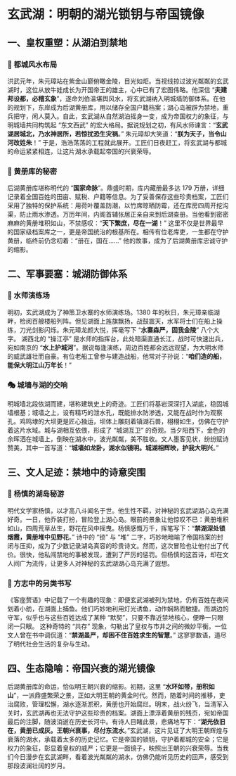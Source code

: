 # 玄武湖：明朝的湖光锁钥与帝国镜像
## 一、皇权重塑：从湖泊到禁地​
### 🔑 都城风水布局​
洪武元年，朱元璋站在紫金山巅俯瞰金陵，目光如炬。当视线掠过波光粼粼的玄武湖时，这位从放牛娃成长为开国帝王的雄主，心中已有了宏图伟略。他深信 “**夫建邦设都，必稽玄象**”，遂命刘伯温堪舆风水，将玄武湖纳入明城墙防御体系。在他的规划下，东岸成为后湖黄册库，用以储存全国户籍档案；湖心岛被辟为禁地，重兵把守，闲人莫入。自此，玄武湖从自然湖泊摇身一变，成为帝国权力的象征，与明城墙共同构筑起 “东文西武” 的宏大格局。​
据说规划之初，有风水师谏言：“**玄武湖居城北，乃水神居所，若惊扰恐生灾祸**。” 朱元璋却大笑道：“**朕为天子，当令山河改姓朱**！” 于是，浩浩荡荡的工程就此展开。工匠们日夜赶工，将玄武湖与都城的命运紧紧相连，让这片湖水承载起帝国的兴衰荣辱。​
### 🌾 黄册库的秘密​
后湖黄册库堪称明代的 “**国家命脉**”。鼎盛时期，库内藏册最多达 179 万册，详细记录着全国百姓的田亩、赋税、户籍等信息。为了妥善保存这些珍贵档案，工匠们采用了独特的保护系统：用荷叶覆盖防潮，以竹席晾晒防霉，还在库房四周开挖沟渠，防止雨水渗透。​
万历年间，内阁首辅张居正亲自来到后湖查册。当他看到密密麻麻的黄册堆积如山，不禁感叹：“**天下繁庶，尽在一湖**！” 这里不仅是世界最早的国家级档案库之一，更是帝国统治的根基所在。相传有位老库吏，一生都在守护黄册，临终前仍念叨着：“册在，国在……” 他的故事，成为了后湖黄册库忠诚守护的缩影。​
## 二、军事要塞：城湖防御体系​
### 📜 水师演练场​
明初，玄武湖成为了神策卫水寨的水师演练场。1380 年的秋日，朱元璋亲临湖畔，检阅百艘楼船列阵。但见湖面上旌旗飘扬，战鼓震天，水军将士们在船上操练，刀光剑影闪烁。朱元璋龙颜大悦，挥毫写下 “**水寨森严，固我金陵**” 八个大字。​
湖西北的 “操江亭” 是水师的指挥台，此处暗渠直通长江，战时可快速出兵，宛如南京的 “**水上护城河**”。据说每逢演练，周边百姓都会远远观望，为大明水师的威武雄壮而自豪。有位老船工曾参与建造战船，他常对子孙说：“**咱们造的船，能保大明江山万年长**！”​
### 🎭 城墙与湖的交响​
明城墙北段依湖而建，堪称建筑史上的奇迹。工匠们将基岩深深打入湖底，稳固城墙根基；城墙之上，设有精巧的泄水孔，既能排水防渗透，又能在战时作为观察孔。鸡鸣埭的大坝更是匠心独运，坝体上雕刻着镇湖石兽，栩栩如生，仿佛在守护着这片水域。​
城与湖相互依偎，形成了 “城湖互卫” 的奇观。当夕阳西下，金色的余晖洒在城墙上，倒映在湖水中，波光粼粼，美不胜收。文人墨客见状，纷纷赋诗赞美，其中一首写道：“**城墙如龙卧，湖水似镜明。城湖相辉映，护我大明兴**。”​
## 三、文人足迹：禁地中的诗意突围​
### 🌳 杨慎的湖岛秘游​
明代文学家杨慎，以才高八斗闻名于世。他生性不羁，对神秘的玄武湖湖心岛充满好奇。一日，他乔装打扮，冒险登上湖心岛。眼前的景象让他惊叹不已：黄册堆积如山，四周荒草丛生，野花在风中摇曳。杨慎感慨万千，挥笔写下：“**禁湖深处锁烟霞，黄册堆中见野花**。” 诗中的 “锁” 与 “堆” 二字，巧妙地暗喻了帝国档案的封闭与压抑，成为了少数记录湖岛真容的珍贵诗文。​
然而，这次冒险也让他付出了代价。很快，他私闯禁地的事被发现，遭到了严厉的惩罚。但杨慎的这首诗，却在文人间广为流传，让更多人对神秘的玄武湖湖心岛充满了遐想。​
### 📖 方志中的另类书写​
《客座赘语》中记载了一个有趣的现象：即便玄武湖被列为禁地，仍有百姓在夜间划着小舫，在湖面上捕鱼。他们巧妙地利用灯光诱鱼，动作娴熟而敏捷。而湖边的守军，似乎也与这些百姓达成了某种 “默契”，只要不靠近禁地核心，便睁一只眼闭一只眼。​
这种奇特的 “共存” 现象，勾勒出了皇权与市井之间的微妙平衡。一位文人曾在书中调侃道：“**禁湖虽严，却困不住百姓求生的智慧**。” 这寥寥数语，道尽了明代社会生活的复杂与生动。​
## 四、生态隐喻：帝国兴衰的湖光镜像​
后湖黄册库的命运，恰似明王朝兴衰的缩影。初期，这里 “**水环如带，册积如山**”，一派鼎盛繁荣之景，正如大明王朝的黄金时代。然而，随着时间的推移，吏治腐败，管理松懈，湖水逐渐淤积，黄册也开始腐烂。​
明末，战火纷飞，当清军入关时，玄武湖再也无法守护这些珍贵的档案。湖面上漂浮着黄册的残页，宛如帝国最后的注脚，随波消逝在历史长河中。有诗人目睹此景，悲痛地写下：“**湖光依旧在，黄册已成灰。王朝兴衰事，尽付东流水**。”​
玄武湖，这片见证了大明王朝辉煌与衰落的湖水，承载着太多的历史记忆。它是帝国的锁钥，守护着都城的安全；它是权力的象征，彰显着皇权的威严；它更是一面镜子，映照出王朝的兴衰荣辱。当我们今日漫步在玄武湖畔，看着波光粼粼的湖水，仿佛仍能听见历史的回声，感受到那段波澜壮阔的岁月。